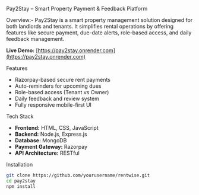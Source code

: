 Pay2Stay – Smart Property Payment & Feedback Platform

Overview:-
Pay2Stay is a smart property management solution designed for both landlords and tenants. It simplifies rental operations by offering features like secure payment, due-date alerts, role-based access, and daily feedback management.

 **Live Demo:** [https://pay2stay.onrender.com](https://pay2stay.onrender.com)

 Features
-  Razorpay-based secure rent payments
-  Auto-reminders for upcoming dues
-  Role-based access (Tenant vs Owner)
-  Daily feedback and review system
-  Fully responsive mobile-first UI

  Tech Stack
- **Frontend:** HTML, CSS, JavaScript
- **Backend:** Node.js, Express.js
- **Database:** MongoDB
- **Payment Gateway:** Razorpay
- **API Architecture:** RESTful

 Installation

```bash
git clone https://github.com/yourusername/rentwise.git
cd pay2stay
npm install

